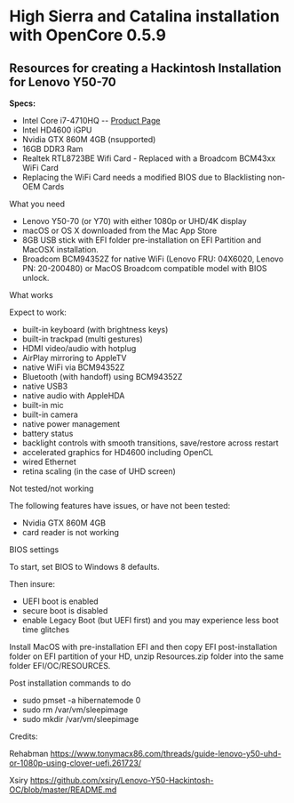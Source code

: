 # High Sierra and Catalina installation with OpenCore 0.5.9
## Resources for creating a Hackintosh Installation for Lenovo Y50-70
**Specs:**
  - Intel Core i7-4710HQ -- [Product Page](https://ark.intel.com/content/www/us/en/ark/products/78930/intel-core-i7-4710hq-processor-6m-cache-up-to-3-50-ghz.html)
  - Intel HD4600 iGPU
  - Nvidia GTX 860M 4GB (nsupported)
  - 16GB DDR3 Ram
  - Realtek RTL8723BE Wifi Card - Replaced with a Broadcom BCM43xx WiFi Card
  - Replacing the WiFi Card needs a modified BIOS due to Blacklisting non-OEM Cards



What you need

- Lenovo Y50-70 (or Y70) with either 1080p or UHD/4K display
- macOS or OS X downloaded from the Mac App Store
- 8GB USB stick with EFI folder pre-installation on EFI Partition and MacOSX installation.
- Broadcom BCM94352Z for native WiFi (Lenovo FRU: 04X6020, Lenovo PN: 20-200480) or MacOS Broadcom compatible model with BIOS unlock.

What works

Expect to work:
- built-in keyboard (with brightness keys)
- built-in trackpad (multi gestures)
- HDMI video/audio with hotplug
- AirPlay mirroring to AppleTV
- native WiFi via BCM94352Z
- Bluetooth (with handoff) using BCM94352Z
- native USB3
- native audio with AppleHDA
- built-in mic
- built-in camera
- native power management
- battery status
- backlight controls with smooth transitions, save/restore across restart
- accelerated graphics for HD4600 including OpenCL
- wired Ethernet
- retina scaling (in the case of UHD screen)

Not tested/not working

The following features have issues, or have not been tested:
- Nvidia GTX 860M 4GB
- card reader is not working


BIOS settings

To start, set BIOS to Windows 8 defaults.

Then insure:
- UEFI boot is enabled
- secure boot is disabled
- enable Legacy Boot (but UEFI first) and you may experience less boot time glitches
 
Install MacOS with pre-installation EFI and then copy EFI post-installation folder on EFI partition of your HD, unzip Resources.zip folder into the same folder EFI/OC/RESOURCES.
 
Post installation commands to do

- sudo pmset -a hibernatemode 0
- sudo rm /var/vm/sleepimage
- sudo mkdir /var/vm/sleepimage

Credits:

Rehabman
https://www.tonymacx86.com/threads/guide-lenovo-y50-uhd-or-1080p-using-clover-uefi.261723/


Xsiry
https://github.com/xsiry/Lenovo-Y50-Hackintosh-OC/blob/master/README.md
